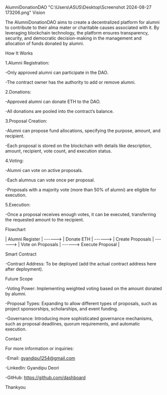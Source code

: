AlumniDonationDAO
"C:\Users\ASUS\Desktop\Screenshot 2024-08-27 173206.png"
Vision

The AlumniDonationDAO aims to create a decentralized platform for alumni to contribute to their alma mater or charitable causes associated with it. By leveraging blockchain technology, the platform ensures transparency, security, and democratic decision-making in the management and allocation of funds donated by alumni.

   How It Works

1.Alumni Registration:

-Only approved alumni can participate in the DAO.

-The contract owner has the authority to add or remove alumni.

2.Donations:

-Approved alumni can donate ETH to the DAO.

-All donations are pooled into the contract’s balance.

3.Proposal Creation:

-Alumni can propose fund allocations, specifying the purpose, amount, and recipient.

-Each proposal is stored on the blockchain with details like description, amount, recipient, vote count, and execution status.

4.Voting:

-Alumni can vote on active proposals.

-Each alumnus can vote once per proposal.

-Proposals with a majority vote (more than 50% of alumni) are eligible for execution.

5.Execution:

-Once a proposal receives enough votes, it can be executed, transferring the requested amount to the recipient.

  Flowchart



|  Alumni Register |  ------>  |  Donate ETH        |  ------>  |  Create Proposals  |  ------> |  Vote on Proposals | ------> Execute Proposal |

  
  Smart Contract

-Contract Address: To be deployed (add the actual contract address here after deployment).
  
  Future Scope

-Voting Power: Implementing weighted voting based on the amount donated by alumni.

-Proposal Types: Expanding to allow different types of proposals, such as project sponsorships, scholarships, and event funding.

-Governance: Introducing more sophisticated governance mechanisms, such as proposal deadlines, quorum requirements, and automatic execution.

  Contact

For more information or inquiries:

-Email: gyandipu1254@gmail.com

-LinkedIn: Gyandipu Deori

-GitHub: https://github.com/dashboard

  Thankyou
